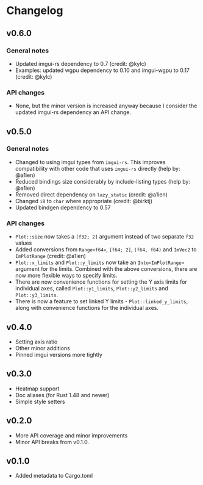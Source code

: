 # Changelog

## v0.6.0
### General notes
* Updated imgui-rs dependency to 0.7 (credit: @kylc)
* Examples: updated wgpu dependency to 0.10 and imgui-wgpu to 0.17 (credit: @kylc)

### API changes
* None, but the minor version is increased anyway because I consider the
  updated imgui-rs dependency an API change.

## v0.5.0
### General notes
* Changed to using imgui types from `imgui-rs`. This improves compatibility
  with other code that uses `imgui-rs` directly (help by: @a1ien)
* Reduced bindings size considerably by include-listing types (help by: @a1ien)
* Removed direct dependency on `lazy_static` (credit: @a1ien)
* Changed `i8` to `char` where appropriate (credit: @birktj)
* Updated bindgen dependency to 0.57

### API changes
* `Plot::size` now takes a `[f32; 2]` argument instead of two separate `f32` values
* Added conversions from `Range<f64>`, `[f64; 2]`, `(f64, f64)` and `ImVec2` to `ImPlotRange`
  (credit: @a1ien)
* `Plot::x_limits` and `Plot::y_limits` now take an `Into<ImPlotRange>` argument for the 
  limits. Combined with the above conversions, there are now more flexible ways to specify 
  limits.
* There are now convenience functions for setting the Y axis limits for individual axes, called
  `Plot::y1_limits`, `Plot::y2_limits` and `Plot::y3_limits`.
* There is now a feature to set linked Y limits - `Plot::linked_y_limits`, along with 
  convenience functions for the individual axes.

## v0.4.0
* Setting axis ratio
* Other minor additions
* Pinned imgui versions more tightly

## v0.3.0
* Heatmap support
* Doc aliases (for Rust 1.48 and newer)
* Simple style setters

## v0.2.0
* More API coverage and minor improvements
* Minor API breaks from v0.1.0.

## v0.1.0
* Added metadata to Cargo.toml
